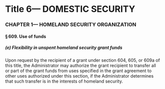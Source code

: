 
# Title 6— DOMESTIC SECURITY
### CHAPTER 1— HOMELAND SECURITY ORGANIZATION
#### § 609. Use of funds
##### (e) Flexibility in unspent homeland security grant funds

Upon request by the recipient of a grant under section 604, 605, or 609a of this title, the Administrator may authorize the grant recipient to transfer all or part of the grant funds from uses specified in the grant agreement to other uses authorized under this section, if the Administrator determines that such transfer is in the interests of homeland security.
